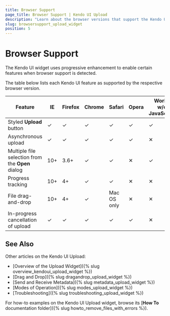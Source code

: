```yaml
---
title: Browser Support
page_title: Browser Support | Kendo UI Upload
description: "Learn about the browser versions that support the Kendo UI Upload features."
slug: browsersupport_upload_widget
position: 5
---
```


# Browser Support

The Kendo UI widget uses progressive enhancement to enable certain features when browser support is detected.

The table below lists each Kendo UI feature as supported by the respective browser version.

| Feature                                           | IE  | Firefox  | Chrome | Safari      | Opera   |  Works w/o JavaScript
| ---                                               | --- | ---      | ---    | ---         | ---     |  ---
| Styled **Upload** button                          | ✓   | ✓        | ✓      | ✓           | ✓      |  ✓
| Asynchronous upload                               | ✓   | ✓        | ✓      | ✓           | ✓      |  ✕
| Multiple file selection from the **Open** dialog  | 10+ | 3.6+     | ✓      | ✓           | ✕      |  ✓
| Progress tracking                                 | 10+ | 4+       | ✓      | ✓           | ✕      |  ✕
| File drag-and-drop                                | 10+ | 4+       | ✓      | Mac OS only | ✕      |  ✕
| In-progress cancellation of upload                | ✓   | ✓        | ✓      | ✓           | ✓      |  ✕

## See Also

Other articles on the Kendo UI Upload:

* [Overview of the Upload Widget]({% slug overview_kendoui_upload_widget %})
* [Drag and Drop]({% slug dragandrop_upload_widget %})
* [Send and Receive Metadata]({% slug metadata_upload_widget %})
* [Modes of Operation]({% slug modes_upload_widget %})
* [Troubleshooting]({% slug troubleshooting_upload_widget %})

For how-to examples on the Kendo UI Upload widget, browse its [**How To** documentation folder]({% slug howto_remove_files_with_errors %}).

